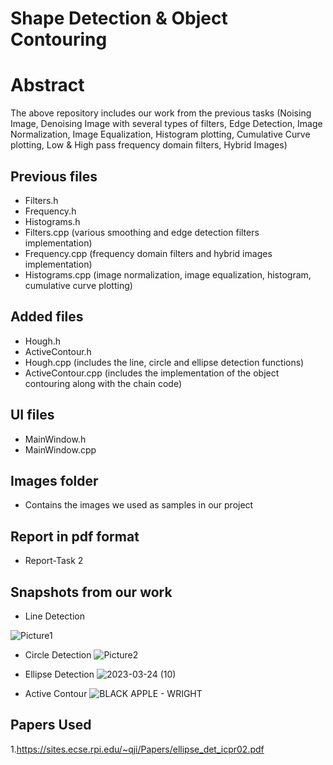 # Shape Detection & Object Contouring

# Abstract
The above repository includes our work from the previous tasks (Noising Image, Denoising Image with several types of filters, Edge Detection, Image Normalization, Image Equalization, Histogram plotting, Cumulative Curve plotting, Low & High pass frequency domain filters, Hybrid Images)
## Previous files
- Filters.h
- Frequency.h
- Histograms.h
- Filters.cpp (various smoothing and edge detection filters implementation)
- Frequency.cpp (frequency domain filters and hybrid images implementation)
- Histograms.cpp (image normalization, image equalization, histogram, cumulative curve plotting)

## Added files
- Hough.h
- ActiveContour.h
- Hough.cpp (includes the line, circle and ellipse detection functions)
- ActiveContour.cpp (includes the implementation of the object contouring along with the chain code)

## UI files
- MainWindow.h
- MainWindow.cpp

## Images folder
- Contains the images we used as samples in our project

## Report in pdf format
- Report-Task 2

## Snapshots from our work



- Line Detection

![Picture1](https://user-images.githubusercontent.com/93448764/227655001-8dec7ccd-7a3c-48a3-9210-6df408c49fd5.png)

- Circle Detection
![Picture2](https://user-images.githubusercontent.com/93448764/227655013-a19bf303-d734-4708-bdef-9e298527764f.jpg)

- Ellipse Detection
![2023-03-24 (10)](https://user-images.githubusercontent.com/93448764/227654074-fecdebda-fbd8-4820-bcac-c23d632ee8fe.png)

- Active Contour
![BLACK APPLE - WRIGHT](https://user-images.githubusercontent.com/93448764/227654394-0db4c581-484b-4a07-8210-df950debd909.png)

## Papers Used
1.https://sites.ecse.rpi.edu/~qji/Papers/ellipse_det_icpr02.pdf




